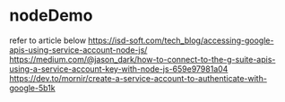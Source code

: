 # nodeDemo
refer to article below
https://isd-soft.com/tech_blog/accessing-google-apis-using-service-account-node-js/
https://medium.com/@jason_dark/how-to-connect-to-the-g-suite-apis-using-a-service-account-key-with-node-js-659e97981a04
https://dev.to/mornir/create-a-service-account-to-authenticate-with-google-5b1k
